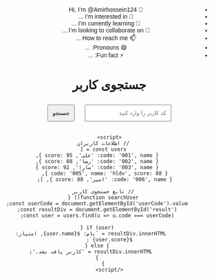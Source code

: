- 👋 Hi, I’m @Amirhossein124
- 👀 I’m interested in ...
- 🌱 I’m currently learning ...
- 💞️ I’m looking to collaborate on ...
- 📫 How to reach me ...
- 😄 Pronouns: ...
- ⚡ Fun fact: ...

<!---
Amirhossein124/Amirhossein124 is a ✨ special ✨ repository because its `README.md` (this file) appears on your GitHub profile.
You can click the Preview link to take a look at your changes.
--->
<!DOCTYPE html>
<html lang="fa">
<head>
    <meta charset="UTF-8">
    <meta name="viewport" content="width=device-width, initial-scale=1.0">
    <title>جستجوی کاربر</title>
    <style>
        body {
            font-family: Arial, sans-serif;
            text-align: center;
            direction: rtl;
        }
        input, button {
            padding: 10px;
            margin: 10px;
        }
        #result {
            margin-top: 20px;
            font-size: 18px;
        }
    </style>
</head>
<body>
    <h1>جستجوی کاربر</h1>
    <input type="text" id="userCode" placeholder="کد کاربر را وارد کنید">
    <button onclick="searchUser()">جستجو</button>
    <div id="result"></div>

    <script>
        // اطلاعات کاربران
        const users = [
            { code: '001', name: 'علی', score: 95 },
            { code: '002', name: 'رضا', score: 88 },
            { code: '003', name: 'سارا', score: 92 }
       { code: '005', name: 'hldv', score: 88 },
       { code: '006', name: 'امیر', score: 88 }, ];

        // تابع جستجوی کاربر
        function searchUser() {
            const userCode = document.getElementById('userCode').value;
            const resultDiv = document.getElementById('result');
            const user = users.find(u => u.code === userCode);

            if (user) {
                resultDiv.innerHTML = `نام: ${user.name}, امتیاز: ${user.score}`;
            } else {
                resultDiv.innerHTML = 'کاربر یافت نشد.';
            }
        }
    </script>
</body>
</html>
